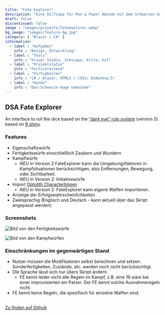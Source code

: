 ```yaml
---
title: "Fate Explorer"
description: "Eine Hilfsapp für Pen & Paper Abende mit dem Schwarzen Auge"
draft: false
discontinued: false
image : "images/projects/fateexplorer.webp"
bg_image: "images/feature-bg.jpg"
category: [ "Blazor / C#" ]
information:
  - label : "Aufgaben"
    info : "Design, Entwicklung"
  - label : "Tools"
    info : "Visual Studio, Inkscape, Krita; Git"
  - label : "Projektstatus"
    info : "Fortschreitend"
  - label : "Fertigkeiten"
    info : "C# / Blazor; HTML5 / CSS3; DSA&nbsp;5"
  - label : "Kunde"
    info : "Das-Schwarze-Auge Gemeinde"
---
```


## DSA Fate Explorer

An interface to roll the dice based on the ["dark eye" rule system](https://ulisses-regelwiki.de/index.php/home.html) (version 5) based on [R shiny](https://shiny.rstudio.com/).


### Features

* Eigenschaftswürfe
* Fertigkeitswürfe einschließlich Zaubern und Wundern
* Kampfwürfe
  * *NEU* in Version 2 FateExplorer kann die Umgebungsfaktoren in Kampfsituationen berücksichtigen, also Entfernungen, Bewegung, oder Sichtbarkeit.
  * *NEU* in Version 2: Initiativewürfe
* Import [Optolith Characterbögen](https://optolith.app/en/)
  * *NEU* in Version 2: FateExplorer kann eigene Waffen importieren.
* Anzeige der Erfolgswahrscheinlichkeiten
* Zweisprachig (Englisch und Deutsch - kann aktuell über das Skript angepasst werden)


### Screenshots

![Bild von den Fertigkeitswürfe](/images/projects/fe_screenshot_skill.jpg)

![Bild von den Kampfwürfen](/images/projects/fe_screenshot_combat.jpg)



### Einschränkungen im gegenwärtigen Stand

* Nutzer müssen die Modifikatoren selbst berechnen und setzen. Sonderfertigkeiten, Zustände, etc. werden noch nicht berücksichtigt.
* DIe Sprache lässt sich nur übers Skript ändern.
    * FE kennt leider nicht alle Regeln im Kampf, z.B. eine 19 wäre bei einer improvisierten ein Patzer. Der FE kennt solche Ausnahmeregeln nicht.
* FE kennt keine Regeln, die spezifisch für einzelne Waffen sind.

<br/>
<a href="https://github.com/SigurdJanson/Fate-Explorer">Zu finden auf Github</a>

